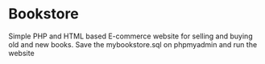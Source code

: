 # Bookstore
Simple PHP and HTML based E-commerce website for selling and buying old and new books.
Save the mybookstore.sql on phpmyadmin and run the website
